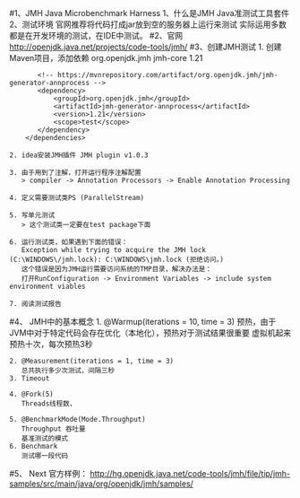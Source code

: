 #1、JMH  Java Microbenchmark Harness
    1、什么是JMH
        Java准测试工具套件
    2、测试环境
        官网推荐将代码打成jar放到空的服务器上运行来测试
        实际运用多数都是在开发环境的测试，在IDE中测试。
#2、官网
    http://openjdk.java.net/projects/code-tools/jmh/ 
#3、创建JMH测试
    1. 创建Maven项目，添加依赖
        <dependencies>
           <!-- https://mvnrepository.com/artifact/org.openjdk.jmh/jmh-core -->
           <dependency>
               <groupId>org.openjdk.jmh</groupId>
               <artifactId>jmh-core</artifactId>
               <version>1.21</version>
           </dependency>
        
           <!-- https://mvnrepository.com/artifact/org.openjdk.jmh/jmh-generator-annprocess -->
           <dependency>
               <groupId>org.openjdk.jmh</groupId>
               <artifactId>jmh-generator-annprocess</artifactId>
               <version>1.21</version>
               <scope>test</scope>
           </dependency>
        </dependencies>
    
    2. idea安装JMH插件 JMH plugin v1.0.3
    
    3. 由于用到了注解，打开运行程序注解配置
       > compiler -> Annotation Processors -> Enable Annotation Processing
    
    4. 定义需要测试类PS (ParallelStream)
    
    5. 写单元测试
       > 这个测试类一定要在test package下面
     
    6. 运行测试类，如果遇到下面的错误：
       Exception while trying to acquire the JMH lock (C:\WINDOWS\/jmh.lock): C:\WINDOWS\jmh.lock (拒绝访问。)
       这个错误是因为JMH运行需要访问系统的TMP目录，解决办法是：
       打开RunConfiguration -> Environment Variables -> include system environment viables
    
    7. 阅读测试报告

#4、 JMH中的基本概念
    1. @Warmup(iterations = 10, time = 3)
       预热，由于JVM中对于特定代码会存在优化（本地化），预热对于测试结果很重要
       虚拟机起来 预热十次，每次预热3秒
       
    2. @Measurement(iterations = 1, time = 3)
       总共执行多少次测试，间隔三秒
    3. Timeout
       
    4. @Fork(5)
       Threads线程数，
       
    5. @BenchmarkMode(Mode.Throughput) 
       Throughput 吞吐量
       基准测试的模式
    6. Benchmark
       测试哪一段代码

#5、 Next
    官方样例：
    http://hg.openjdk.java.net/code-tools/jmh/file/tip/jmh-samples/src/main/java/org/openjdk/jmh/samples/

